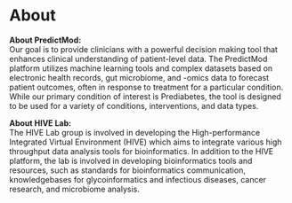 # About
**About PredictMod:**  
Our goal is to provide clinicians with a powerful decision making tool that enhances clinical understanding of patient-level data. The PredictMod platform utilizes machine learning tools and complex datasets based on electronic health records, gut microbiome, and -omics data to forecast patient outcomes, often in response to treatment for a particular condition. While our primary condition of interest is Prediabetes, the tool is designed to be used for a variety of conditions, interventions, and data types.

**About HIVE Lab:**  
The HIVE Lab group is involved in developing the High-performance Integrated Virtual Environment (HIVE) which aims to integrate various high throughput data analysis tools for bioinformatics. In addition to the HIVE platform, the lab is involved in developing bioinformatics tools and resources, such as standards for bioinformatics communication, knowledgebases for glycoinformatics and infectious diseases, cancer research, and microbiome analysis.  
